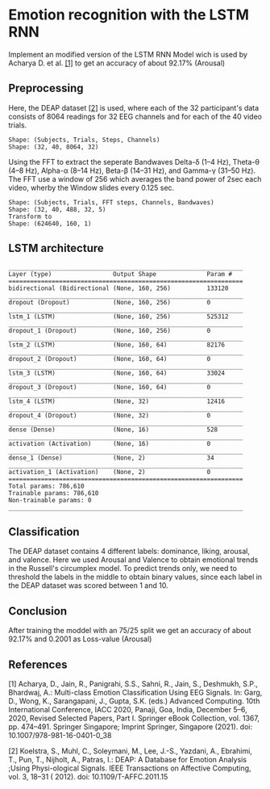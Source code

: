 # Emotion recognition with the LSTM RNN

Implement an modified version of the LSTM RNN Model wich is used by Acharya D. et al. [[1]](#1) to get an accuracy of about 92.17% (Arousal)

## Preprocessing

Here, the DEAP dataset [[2]](#2) is used, where each of the 32 participant's data consists of 8064 readings for 32 EEG
channels and for each of the 40 video trials.

    Shape: (Subjects, Trials, Steps, Channels)
    Shape: (32, 40, 8064, 32)

Using the FFT to extract the seperate Bandwaves Delta-δ (1–4 Hz), Theta-θ (4–8 Hz), Alpha-α (8–14 Hz), Beta-β (14–31 Hz), and Gamma-γ (31–50 Hz).
The FFT use a window of 256 which averages the band power of 2sec each video, wherby the Window slides every 0.125 sec.

            
    Shape: (Subjects, Trials, FFT steps, Channels, Bandwaves)
    Shape: (32, 40, 488, 32, 5)
    Transform to 
    Shape: (624640, 160, 1)

## LSTM architecture

```
_________________________________________________________________
Layer (type)                 Output Shape              Param #   
=================================================================
bidirectional (Bidirectional (None, 160, 256)          133120    
_________________________________________________________________
dropout (Dropout)            (None, 160, 256)          0         
_________________________________________________________________
lstm_1 (LSTM)                (None, 160, 256)          525312    
_________________________________________________________________
dropout_1 (Dropout)          (None, 160, 256)          0         
_________________________________________________________________
lstm_2 (LSTM)                (None, 160, 64)           82176     
_________________________________________________________________
dropout_2 (Dropout)          (None, 160, 64)           0         
_________________________________________________________________
lstm_3 (LSTM)                (None, 160, 64)           33024     
_________________________________________________________________
dropout_3 (Dropout)          (None, 160, 64)           0         
_________________________________________________________________
lstm_4 (LSTM)                (None, 32)                12416     
_________________________________________________________________
dropout_4 (Dropout)          (None, 32)                0         
_________________________________________________________________
dense (Dense)                (None, 16)                528       
_________________________________________________________________
activation (Activation)      (None, 16)                0         
_________________________________________________________________
dense_1 (Dense)              (None, 2)                 34        
_________________________________________________________________
activation_1 (Activation)    (None, 2)                 0         
=================================================================
Total params: 786,610
Trainable params: 786,610
Non-trainable params: 0
_________________________________________________________________
```

## Classification
The DEAP dataset contains 4 different labels: dominance, liking, arousal, and valence. Here we used Arousal and Valence to obtain emotional trends in the Russell's circumplex model.
To predict trends only, we need to threshold the labels in the middle to obtain binary values, since each label in the DEAP dataset was scored between 1 and 10.

## Conclusion
After training the moddel with an 75/25 split we get an accuracy of about 92.17% and 0.2001 as Loss-value (Arousal)

## References

<a id="1">[1]</a>
Acharya, D., Jain, R., Panigrahi, S.S., Sahni, R., Jain, S., Deshmukh, S.P., Bhardwaj, A.: Multi-class Emotion Classification Using EEG Signals. In: Garg, D., Wong, K., Sarangapani, J., Gupta, S.K. (eds.) Advanced Computing. 10th International Conference, IACC 2020, Panaji, Goa, India, December 5–6, 2020, Revised Selected Papers, Part I. Springer eBook Collection, vol. 1367, pp. 474–491. Springer Singapore; Imprint Springer, Singapore (2021). doi: 10.1007/978-981-16-0401-0_38

<a id="2">[2]</a>
Koelstra, S., Muhl, C., Soleymani, M., Lee, J.-S., Yazdani, A., Ebrahimi, T., Pun, T., Nijholt, A., Patras, I.: DEAP: A
Database for Emotion Analysis ;Using Physi-ological Signals. IEEE Transactions on Affective Computing, vol. 3, 18–31 (
2012). doi: 10.1109/T-AFFC.2011.15
